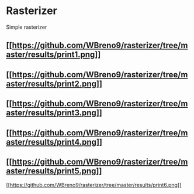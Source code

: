 # Rasterizer
Simple rasterizer

[[https://github.com/WBreno9/rasterizer/tree/master/results/print1.png]]
----
[[https://github.com/WBreno9/rasterizer/tree/master/results/print2.png]]
----
[[https://github.com/WBreno9/rasterizer/tree/master/results/print3.png]]
----
[[https://github.com/WBreno9/rasterizer/tree/master/results/print4.png]]
----
[[https://github.com/WBreno9/rasterizer/tree/master/results/print5.png]]
----
[[https://github.com/WBreno9/rasterizer/tree/master/results/print6.png]]
